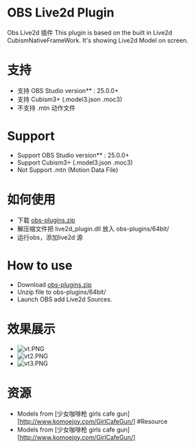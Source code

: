 # OBS Live2d Plugin
 Obs Live2d 插件
 This plugin is based on the built in Live2d CubismNativeFrameWork. 
 It's showing Live2d Model on screen. 
# 支持
* 支持 OBS Studio version** : 25.0.0+
* 支持 Cubism3+ (.model3.json .moc3)
* 不支持 .mtn 动作文件
# Support
* Support OBS Studio version** : 25.0.0+
* Support Cubism3+ (.model3.json .moc3)
* Not Support .mtn (Motion Data File)
# 如何使用
* 下载 [obs-plugins.zip ](https://github.com/a1928370421/Obs-Live2D-Plugin/releases/download/0.2.02/obs-plugins.zip)
* 解压缩文件把 live2d_plugin.dll 放入 obs-plugins/64bit/
* 运行obs，添加live2d 源
# How to use
* Download [obs-plugins.zip ](https://github.com/a1928370421/Obs-Live2D-Plugin/releases/download/0.2.02/obs-plugins.zip)
* Unzip file to obs-plugins/64bit/
* Launch OBS add Live2d Sources.
# 效果展示
* ![vt.PNG](https://github.com/a1928370421/Obs-Live2D-Plugin/blob/master/Resources/vt.PNG)
* ![vt2.PNG](https://github.com/a1928370421/Obs-Live2D-Plugin/blob/master/Resources/vt2.PNG)
* ![vt3.PNG](https://github.com/a1928370421/Obs-Live2D-Plugin/blob/master/Resources/vt3.gif)
# 资源
* Models from [少女咖啡枪 girls cafe gun] [http://www.komoejoy.com/GirlCafeGun/]
#Resource
* Models from [少女咖啡枪 girls cafe gun] [http://www.komoejoy.com/GirlCafeGun/]
